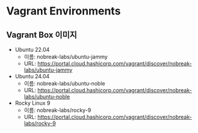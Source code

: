 # Vagrant Environments

## Vagrant Box 이미지

- Ubuntu 22.04
  - 이름: nobreak-labs/ubuntu-jammy
  - URL: https://portal.cloud.hashicorp.com/vagrant/discover/nobreak-labs/ubuntu-jammy
- Ubuntu 24.04
  - 이름: nobreak-labs/ubuntu-noble
  - URL: https://portal.cloud.hashicorp.com/vagrant/discover/nobreak-labs/ubuntu-noble
- Rocky Linux 9
  - 이름: nobreak-labs/rocky-9
  - URL: https://portal.cloud.hashicorp.com/vagrant/discover/nobreak-labs/rocky-9
